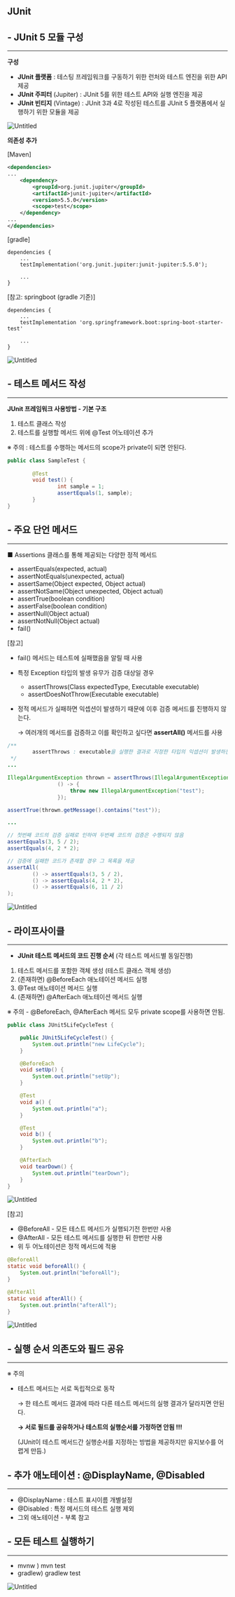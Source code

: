 ## JUnit


## - JUnit 5 모듈 구성

---

**구성**

- **JUnit 플랫폼** : 테스팅 프레임워크를 구동하기 위한 런처와 테스트 엔진을 위한 API 제공
- **JUnit 주피터** (Jupiter) : JUnit 5를 위한 테스트 API와 실행 엔진을 제공
- **JUnit 빈티지** (Vintage) : JUnit 3과 4로 작성된 테스트를 JUnit 5 플랫폼에서 실행하기 위한 모듈을 제공

![Untitled](https://prod-files-secure.s3.us-west-2.amazonaws.com/6f3985ec-4857-4fe7-bff4-ff2bb7e337b6/3dc9ca10-f7e1-41a0-a48c-89e3975bf2b7/Untitled.png)

**의존성 추가**

[Maven]

```xml
<dependencies>
...
	<dependency>
		<groupId>org.junit.jupiter</groupId>
		<artifactId>junit-jupiter</artifactId>
		<version>5.5.0</version>
		<scope>test</scope>
	</dependency>
...
</dependencies>
```

[gradle]

```
dependencies {
	...
	testImplementation('org.junit.jupiter:junit-jupiter:5.5.0');
	
	...
}
```

[참고: springboot (gradle 기준)]

```
dependencies {
	...
	testImplementation 'org.springframework.boot:spring-boot-starter-test'
	
	...
}
```

![Untitled](https://prod-files-secure.s3.us-west-2.amazonaws.com/6f3985ec-4857-4fe7-bff4-ff2bb7e337b6/106f7544-b64a-42d8-a2aa-591db16890b1/Untitled.png)

## - 테스트 메서드 작성

---

**JUnit 프레임워크 사용방법 - 기본 구조**

1. 테스트 클래스 작성
2. 테스트를 실행할 메서드 위에 @Test 어노테이션 추가

※ 주의 : 테스트를 수행하는 메서드의 scope가 private이 되면 안된다.

```java
public class SampleTest {
	
		@Test
		void test() {
				int sample = 1;
				assertEquals(1, sample);
		}
}
```

## - 주요 단언 메서드

---

■ Assertions 클래스를 통해 제공되는 다양한 정적 메서드

- assertEquals(expected, actual)
- assertNotEquals(unexpected, actual)
- assertSame(Object expected, Object actual)
- assertNotSame(Object unexpected, Object actual)
- assertTrue(boolean condition)
- assertFalse(boolean condition)
- assertNull(Object actual)
- assertNotNull(Object actual)
- fail()

[참고]

- fail() 메서드는 테스트에 실패했음을 알릴 때 사용
- 특정 Exception 타입의 발생 유무가 검증 대상일 경우
    - assertThrows(Class<T> expectedType, Executable executable)
    - assertDoesNotThrow(Executable executable)
- 정적 메서드가 실패하면 익셉션이 발생하기 때문에 이후 검증 메서드를 진행하지 않는다.

  → 여러개의 메서드를 검증하고 이를 확인하고 싶다면 **assertAll()** 메서드를 사용


```java
/**
		assertThrows : executable을 실행한 결과로 지정한 타입의 익셉션이 발생하는지 검사
 */
...

IllegalArgumentException thrown = assertThrows(IllegalArgumentException.class,
                () -> {
                    throw new IllegalArgumentException("test");
                });

assertTrue(thrown.getMessage().contains("test"));		

...
```

```java
// 첫번째 코드의 검증 실패로 인하여 두번째 코드의 검증은 수행되지 않음
assertEquals(3, 5 / 2);
assertEquals(4, 2 * 2);

// 검증에 실패한 코드가 존재할 경우 그 목록을 제공
assertAll(
        () -> assertEquals(3, 5 / 2),
        () -> assertEquals(4, 2 * 2),
        () -> assertEquals(6, 11 / 2)
);
```

![Untitled](https://prod-files-secure.s3.us-west-2.amazonaws.com/6f3985ec-4857-4fe7-bff4-ff2bb7e337b6/94e506e8-58d5-42cc-a4ea-e1e672431be5/Untitled.png)

## - 라이프사이클

---

- **JUnit 테스트 메서드의 코드 진행 순서** (각 테스트 메서드별 동일진행)
1. 테스트 메서드를 포함한 객체 생성 (테스트 클래스 객체 생성)
2. (존재하면) @BeforeEach 애노테이션  메서드 실행
3. @Test 애노테이션 메서드 실행
4. (존재하면) @AfterEach 애노테이션 메서드 실행

※ 주의 - @BeforeEach, @AfterEach 메서드 모두 private scope를 사용하면 안됨.

```java
public class JUnit5LifeCycleTest {

    public JUnit5LifeCycleTest() {
        System.out.println("new LifeCycle");
    }

    @BeforeEach
    void setUp() {
        System.out.println("setUp");
    }

    @Test
    void a() {
        System.out.println("a");
    }

    @Test
    void b() {
        System.out.println("b");
    }

    @AfterEach
    void tearDown() {
        System.out.println("tearDown");
    }
}
```

![Untitled](https://prod-files-secure.s3.us-west-2.amazonaws.com/6f3985ec-4857-4fe7-bff4-ff2bb7e337b6/d4816a41-85cb-4ed2-b489-e8a654ed4df4/Untitled.png)

[참고]

- @BeforeAll - 모든 테스트 메서드가 실행되기전 한번만 사용
- @AfterAll - 모든 테스트 메서드를 실행한 뒤 한번만 사용
- 위 두 어노테이션은 정적 메서드에 적용

```java
@BeforeAll
static void beforeAll() {
    System.out.println("beforeAll");
}

@AfterAll
static void afterAll() {
    System.out.println("afterAll");
}
```

![Untitled](https://prod-files-secure.s3.us-west-2.amazonaws.com/6f3985ec-4857-4fe7-bff4-ff2bb7e337b6/c044ec4f-555f-4885-8f47-92f6852aeb9a/Untitled.png)

## - 실행 순서 의존도와 필드 공유

---

※ 주의

- 테스트 메서드는 서로 독립적으로 동작

  → 한 테스트 메서드 결과에 따라 다른 테스트 메서드의 실행 결과가 달라지면 안된다.

  **→ 서로 필드를 공유하거나 테스트의 실행순서를 가정하면 안됨 !!!**

  (JUnit이 테스트 메서드간 실행순서를 지정하는 방법을 제공하지만 유지보수를 어렵게 만듬.)


## - 추가 애노테이션 : @DisplayName, @Disabled

---

- @DisplayName : 테스트 표시이름 개별설정
- @Disabled : 특정 메서드의 테스트 실행 제외
- 그외 애노테이션 - 부록 참고

## - 모든 테스트 실행하기

---

- mvnw )  mvn test
- gradlew) gradlew test

![Untitled](https://prod-files-secure.s3.us-west-2.amazonaws.com/6f3985ec-4857-4fe7-bff4-ff2bb7e337b6/0d79cfa4-1273-46b0-be79-b93ea53784f6/Untitled.png)